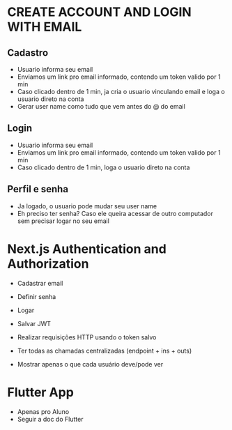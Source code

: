 # CREATE ACCOUNT AND LOGIN WITH EMAIL

## Cadastro

- Usuario informa seu email
- Enviamos um link pro email informado, contendo um token valido por 1 min
- Caso clicado dentro de 1 min, ja cria o usuario vinculando email e loga o usuario direto na conta
- Gerar user name como tudo que vem antes do @ do email

## Login

- Usuario informa seu email
- Enviamos um link pro email informado, contendo um token valido por 1 min
- Caso clicado dentro de 1 min, loga o usuario direto na conta

## Perfil e senha

- Ja logado, o usuario pode mudar seu user name
- Eh preciso ter senha? Caso ele queira acessar de outro computador sem precisar logar no seu email



# Next.js Authentication and Authorization

- Cadastrar email
- Definir senha
- Logar
- Salvar JWT
- Realizar requisições HTTP usando o token salvo
- Ter todas as chamadas centralizadas (endpoint + ins + outs)

- Mostrar apenas o que cada usuário deve/pode ver


# Flutter App

- Apenas pro Aluno
- Seguir a doc do Flutter



